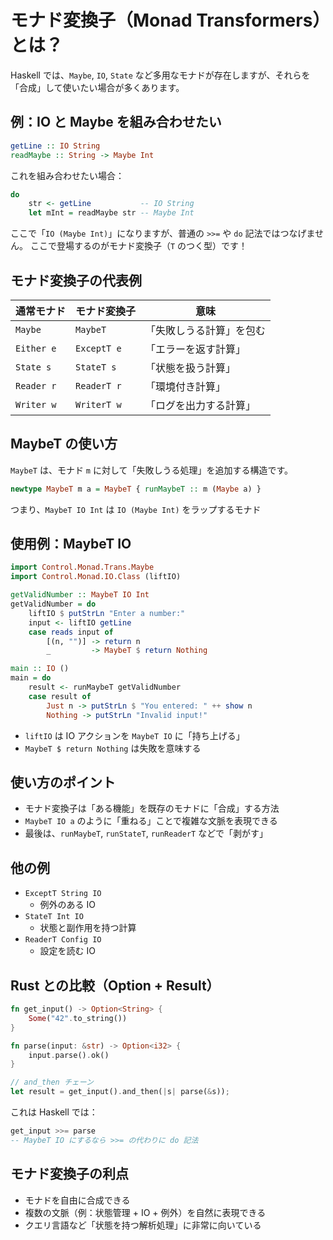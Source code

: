 # モナド変換子（Monad Transformers）とは？

Haskell では、`Maybe`, `IO`, `State` など多用なモナドが存在しますが、それらを「合成」して使いたい場合が多くあります。

## 例：IO と Maybe を組み合わせたい

```hs
getLine :: IO String
readMaybe :: String -> Maybe Int
```

これを組み合わせたい場合：

```hs
do
    str <- getLine           -- IO String
    let mInt = readMaybe str -- Maybe Int
```

ここで「`IO (Maybe Int)`」になりますが、普通の `>>=` や `do` 記法ではつなげません。
ここで登場するのがモナド変換子（`T` のつく型）です！

## モナド変換子の代表例

| 通常モナド | モナド変換子 | 意味                     |
| ---------- | ------------ | ------------------------ |
| `Maybe`    | `MaybeT`     | 「失敗しうる計算」を包む |
| `Either e` | `ExceptT e`  | 「エラーを返す計算」     |
| `State s`  | `StateT s`   | 「状態を扱う計算」       |
| `Reader r` | `ReaderT r`  | 「環境付き計算」         |
| `Writer w` | `WriterT w`  | 「ログを出力する計算」   |

## MaybeT の使い方

`MaybeT` は、モナド `m` に対して「失敗しうる処理」を追加する構造です。

```hs
newtype MaybeT m a = MaybeT { runMaybeT :: m (Maybe a) }
```

つまり、`MaybeT IO Int` は `IO (Maybe Int)` をラップするモナド

## 使用例：MaybeT IO

```hs
import Control.Monad.Trans.Maybe
import Control.Monad.IO.Class (liftIO)

getValidNumber :: MaybeT IO Int
getValidNumber = do
    liftIO $ putStrLn "Enter a number:"
    input <- liftIO getLine
    case reads input of
        [(n, "")] -> return n
        _         -> MaybeT $ return Nothing

main :: IO ()
main = do
    result <- runMaybeT getValidNumber
    case result of
        Just n -> putStrLn $ "You entered: " ++ show n
        Nothing -> putStrLn "Invalid input!"
```

- `liftIO` は IO アクションを `MaybeT IO` に「持ち上げる」
- `MaybeT $ return Nothing` は失敗を意味する

## 使い方のポイント

- モナド変換子は「ある機能」を既存のモナドに「合成」する方法
- `MaybeT IO a` のように「重ねる」ことで複雑な文脈を表現できる
- 最後は、`runMaybeT`, `runStateT`, `runReaderT` などで「剥がす」

## 他の例

- `ExceptT String IO`
  - 例外のある IO
- `StateT Int IO`
  - 状態と副作用を持つ計算
- `ReaderT Config IO`
  - 設定を読む IO

## Rust との比較（Option + Result）

```rs
fn get_input() -> Option<String> {
    Some("42".to_string())
}

fn parse(input: &str) -> Option<i32> {
    input.parse().ok()
}

// and_then チェーン
let result = get_input().and_then(|s| parse(&s));
```

これは Haskell では：

```hs
get_input >>= parse
-- MaybeT IO にするなら >>= の代わりに do 記法
```

## モナド変換子の利点

- モナドを自由に合成できる
- 複数の文脈（例：状態管理 + IO + 例外）を自然に表現できる
- クエリ言語など「状態を持つ解析処理」に非常に向いている
